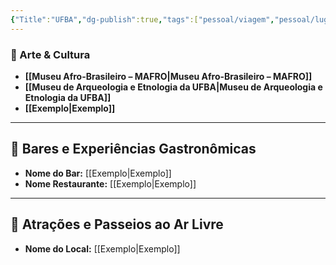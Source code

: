 ```yaml
---
{"Title":"UFBA","dg-publish":true,"tags":["pessoal/viagem","pessoal/lugares","SSA"],"permalink":"/3-caixa-de-entrada/ufba/","dgPassFrontmatter":true}
---
```


### 🎨 Arte & Cultura
- **[[Museu Afro-Brasileiro – MAFRO\|Museu Afro-Brasileiro – MAFRO]]**
- **[[Museu de Arqueologia e Etnologia da UFBA\|Museu de Arqueologia e Etnologia da UFBA]]**
- **[[Exemplo\|Exemplo]]**
---
## 🍹 Bares e Experiências Gastronômicas
- **Nome do Bar:** [[Exemplo\|Exemplo]]
- **Nome Restaurante:** [[Exemplo\|Exemplo]]
---
## 🌳 Atrações e Passeios ao Ar Livre
- **Nome do Local:** [[Exemplo\|Exemplo]]